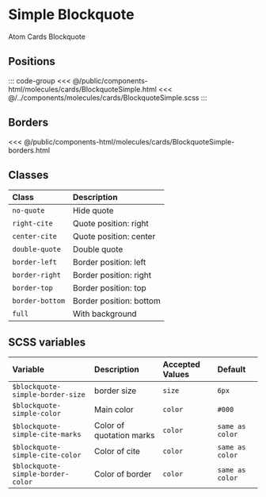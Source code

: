 # Simple Blockquote 
<Badge type="tip">Atom</Badge> <Badge type="info">Cards</Badge> <Badge type="info">Blockquote</Badge>


## Positions

<div class="dev-section">
    <!--@include: ../../public/components-html/molecules/cards/BlockquoteSimple.html -->
</div>

::: code-group
<<< @/public/components-html/molecules/cards/BlockquoteSimple.html
<<< @/../components/molecules/cards/BlockquoteSimple.scss
:::

## Borders

<div class="dev-section">
    <!--@include: ../../public/components-html/molecules/cards/BlockquoteSimple-borders.html -->
</div>

<<< @/public/components-html/molecules/cards/BlockquoteSimple-borders.html

## Classes

| Class           | Description             |
|:----------------|:------------------------|
| `no-quote`      | Hide quote              |
| `right-cite`    | Quote position: right   |
| `center-cite`   | Quote position: center  |
| `double-quote`  | Double quote            |
| `border-left`   | Border position: left   |
| `border-right`  | Border position: right  |
| `border-top`    | Border position: top    |
| `border-bottom` | Border position: bottom |
| `full`          | With background         |

## SCSS variables

| Variable                          | Description              | Accepted Values | Default         |
|:----------------------------------|:-------------------------|:----------------|:----------------|
| `$blockquote-simple-border-size`  | border size              | `size`          | `6px`           |
| `$blockquote-simple-color`        | Main color               | `color`         | `#000`          |
| `$blockquote-simple-cite-marks`   | Color of quotation marks | `color`         | `same as color` |
| `$blockquote-simple-cite-color`   | Color of cite            | `color`         | `same as color` |
| `$blockquote-simple-border-color` | Color of border          | `color`         | `same as color` |

<style lang="scss">
@import "docs/theme.scss";

$blockquote-simple-color: $primary-color;
$blockquote-simple-cite-color: $secondary-color;

@import "components/molecules/cards/BlockquoteSimple.scss";
</style>